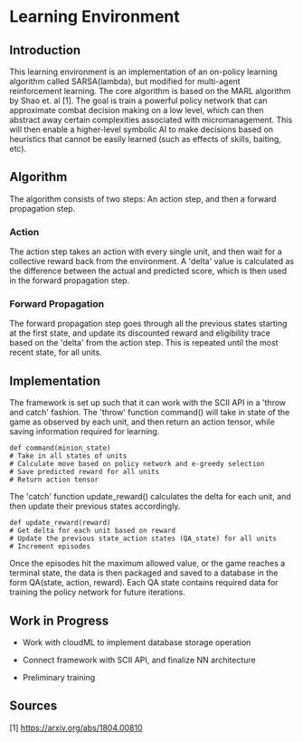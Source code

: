 # Learning Environment

## Introduction

This learning environment is an implementation of an on-policy learning algorithm called SARSA(lambda), but modified for multi-agent reinforcement learning. The core algorithm is based on the MARL algorithm by Shao et. al [1]. The goal is train a powerful policy network that can approximate combat decision making on a low level, which can then abstract away certain complexities associated with micromanagement. This will then enable a higher-level symbolic AI to make decisions based on heuristics that cannot be easily learned (such as effects of skills, baiting, etc). 

## Algorithm

The algorithm consists of two steps: An action step, and then a forward propagation step.

### Action

The action step takes an action with every single unit, and then wait for a collective reward back from the environment. A 'delta' value is calculated as the difference between the actual and predicted score, which is then used in the forward propagation step.

### Forward Propagation


The forward propagation step goes through all the previous states starting at the first state, and update its discounted reward and eligibility trace based on the 'delta' from the action step. This is repeated until the most recent state, for all units. 

## Implementation

The framework is set up such that it can work with the SCII API in a 'throw and catch' fashion. The 'throw' function command() will take in state of the game as observed by each unit, and then return an action tensor, while saving information required for learning.


```
def command(minion_state)
# Take in all states of units
# Calculate move based on policy network and e-greedy selection
# Save predicted reward for all units
# Return action tensor

```

The 'catch' function update_reward() calculates the delta for each unit, and then update their previous states accordingly.

```
def update_reward(reward)
# Get delta for each unit based on reward
# Update the previous state_action states (QA_state) for all units
# Increment episodes

```

Once the episodes hit the maximum allowed value, or the game reaches a terminal state, the data is then packaged and saved to a database in the form QA(state, action, reward). Each QA state contains required data for training the policy network for future iterations.

## Work in Progress

* Work with cloudML to implement database storage operation

* Connect framework with SCII API, and finalize NN architecture

* Preliminary training 

## Sources

[1] https://arxiv.org/abs/1804.00810




